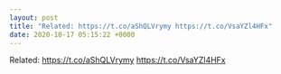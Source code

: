 ```yaml
---
layout: post
title: "Related: https://t.co/aShQLVrymy https://t.co/VsaYZl4HFx"
date: 2020-10-17 05:15:22 +0000
---
```


Related: https://t.co/aShQLVrymy https://t.co/VsaYZl4HFx

